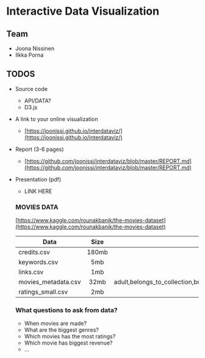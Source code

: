 # Interactive Data Visualization

## Team

- Joona Nissinen
- Ilkka Porna

## TODOS

- Source code
  - API/DATA?
  - D3.js
- A link to your online visualization
  - [https://joonissi.github.io/interdataviz/](https://joonissi.github.io/interdataviz/)
- Report (3-6 pages)
  - [https://github.com/joonissi/interdataviz/blob/master/REPORT.md](https://github.com/joonissi/interdataviz/blob/master/REPORT.md)
  
- Presentation (pdf)
  - LINK HERE

  ### MOVIES DATA
  
  [https://www.kaggle.com/rounakbanik/the-movies-dataset](https://www.kaggle.com/rounakbanik/the-movies-dataset)
  
  
  | Data                   | Size          | columns        |
  | ---------------------- |:-------------:| --------------:|
  | credits.csv            | 180mb         | cast,crew,id   |
  | keywords.csv           | 5mb           | id,keywords    |
  | links.csv              | 1mb           | movieId,imdbId,tmdbId  |
  | movies_metadata.csv    | 32mb          | adult,belongs_to_collection,budget,genres,homepage,id,imdbId,original_language,original_title,overview,popularity,poster_path,production_companies,production_countries,release_date,revenue,runtime,spoken_languages,status,tagline,title,video,vote_average,vote_count             |
  | ratings_small.csv      | 2mb           | userId,movieId,rating,timestamp                |
 
 

  ### What questions to ask from data?

  - When movies are made?
  - What are the biggest genres?
  - Which movies has the most ratings?
  - Which movie has biggest revenue?
  - ...
